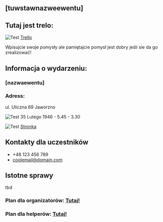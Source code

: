 ## [tuwstawnazweewentu]


## Tutaj jest trelo:





![Test](https://icons.iconarchive.com/icons/bokehlicia/captiva/32/web-trello-icon.png) [Trello](https://trello.com/invite/b/1VLctBnz/2b7256487b3744d4cc5a02f722acb55a/untitledevent)


Wpisujcie swoje pomysły ale pamiętajcie pomysł jest dobry jeśli sie da go zrealizować!

## Informacja o wydarzeniu:

### [nazwaewentu]

### Adress: 
ul. Uliczna 69 Jaworzno

![Test](https://icons.iconarchive.com/icons/martz90/circle/32/calendar-icon.png) 35 Lutego 1946 - 5.45 - 3.30

![Test](https://icons.iconarchive.com/icons/martz90/circle/32/ie-icon.png) [Stronka](www.google.com)

## Kontakty dla uczestników

-  +48 123 456 789
- coolemail@domain.com

## Istotne sprawy

tbd

### Plan dla organizatorów: [Tutaj!](https://trello.com/invite/b/1VLctBnz/2b7256487b3744d4cc5a02f722acb55a/untitledevent)

### Plan dla helperów: [Tutaj!](https://trello.com/invite/b/1VLctBnz/2b7256487b3744d4cc5a02f722acb55a/untitledevent) 




